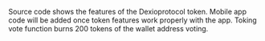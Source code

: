 Source code shows the features of the Dexioprotocol token.
Mobile app code will be added once token features work properly with the app.
Toking vote function burns 200 tokens of the wallet address voting.
